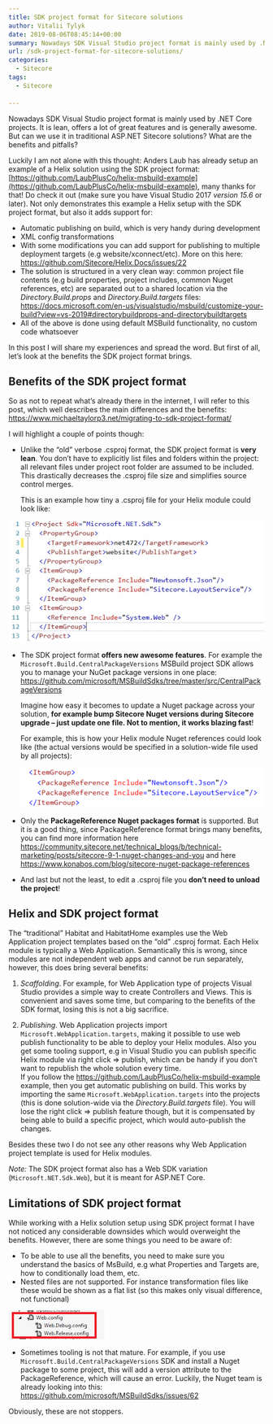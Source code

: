 ```yaml
---
title: SDK project format for Sitecore solutions
author: Vitalii Tylyk
date: 2019-08-06T08:45:14+00:00
summary: Nowadays SDK Visual Studio project format is mainly used by .NET Core projects. It is lean, offers a lot of great features and is generally awesome. But can we use it in traditional ASP.NET Sitecore solutions? What are the benefits and pitfalls?
url: /sdk-project-format-for-sitecore-solutions/
categories:
  - Sitecore
tags:
  - Sitecore

---
```

Nowadays SDK Visual Studio project format is mainly used by .NET Core projects. It is lean, offers a lot of great features and is generally awesome. But can we use it in traditional ASP.NET Sitecore solutions? What are the benefits and pitfalls?

Luckily I am not alone with this thought: Anders Laub has already setup an example of a Helix solution using the SDK project format: [https://github.com/LaubPlusCo/helix-msbuild-example](https://github.com/LaubPlusCo/helix-msbuild-example), many thanks for that! Do check it out (make sure you have Visual Studio 2017 _version 15.6_ or later). Not only demonstrates this example a Helix setup with the SDK project format, but also it adds support for:

  * Automatic publishing on build, which is very handy during development
  * XML config transformations
  * With some modifications you can add support for publishing to multiple deployment targets (e.g website/xconnect/etc). More on this here: https://github.com/Sitecore/Helix.Docs/issues/22
  * The solution is structured in a very clean way: common project file contents (e.g build properties, project includes, common Nuget references, etc) are separated out to a shared location via the _Directory.Build.props_ and _Directory.Build.targets_ files: https://docs.microsoft.com/en-us/visualstudio/msbuild/customize-your-build?view=vs-2019#directorybuildprops-and-directorybuildtargets
  * All of the above is done using default MSBuild functionality, no custom code whatsoever

In this post I will share my experiences and spread the word. But first of all, let&#8217;s look at the benefits the SDK project format brings.

## Benefits of the SDK project format

So as not to repeat what&#8217;s already there in the internet, I will refer to this post, which well describes the main differences and the benefits: https://www.michaeltaylorp3.net/migrating-to-sdk-project-format/

I will highlight a couple of points though: 

  * Unlike the &#8220;old&#8221; verbose .csproj format, the SDK project format is **very lean**. You don&#8217;t have to explicitly list files and folders within the project: all relevant files under project root folder are assumed to be included. This drastically decreases the .csproj file size and simplifies source control merges.  
  
    This is an example how tiny a .csproj file for your Helix module could look like:  
  
  ![SDK project format for Helix solutions](sdk_project.jpg#center "SDK project format for Helix solutions")
    
  * The SDK project format **offers new awesome features**. For example the `Microsoft.Build.CentralPackageVersions` MSBuild project SDK allows you to manage your NuGet package versions in one place: https://github.com/microsoft/MSBuildSdks/tree/master/src/CentralPackageVersions
  
    Imagine how easy it becomes to update a Nuget package across your solution, **for example bump Sitecore Nuget versions during Sitecore upgrade &#8211; just update one file. Not to mention, it works blazing fast**!  
  
    For example, this is how your Helix module Nuget references could look like (the actual versions would be specified in a solution-wide file used by all projects):

    ![No Nuget package versions in specific projects](nuget-references.png#center "No Nuget package versions in specific projects")

  * Only the **PackageReference Nuget packages format** is supported. But it is a good thing, since PackageReference format brings many benefits, you can find more information here https://community.sitecore.net/technical_blogs/b/technical-marketing/posts/sitecore-9-1-nuget-changes-and-you and here https://www.konabos.com/blog/sitecore-nuget-package-references
  * And last but not the least, to edit a .csproj file you **don&#8217;t need to unload the project**! 

## Helix and SDK project format

The &#8220;traditional&#8221; Habitat and HabitatHome examples use the Web Application project templates based on the &#8220;old&#8221; .csproj format. Each Helix module is typically a Web Application. Semantically this is wrong, since modules are not independent web apps and cannot be run separately, however, this does bring several benefits:

1. _Scaffolding_. For example, for Web Application type of projects Visual Studio provides a simple way to create Controllers and Views.
  This is convenient and saves some time, but comparing to the benefits of the SDK format, losing this is not a big sacrifice.  
  
2. _Publishing_. Web Application projects import `Microsoft.WebApplication.targets`, making it possible to use web publish functionality to be able to deploy your Helix modules. Also you get some tooling support, e.g in Visual Studio you can publish specific Helix module via right click => publish, which can be handy if you don&#8217;t want to republish the whole solution every time.  
If you follow the https://github.com/LaubPlusCo/helix-msbuild-example example, then you get automatic publishing on build. This works by importing the same `Microsoft.WebApplication.targets` into the projects (this is done solution-wide via the _Directory.Build.targets_ file). You will lose the right click => publish feature though, but it is compensated by being able to build a specific project, which would auto-publish the changes. 

Besides these two I do not see any other reasons why Web Application project template is used for Helix modules.

_Note:_ The SDK project format also has a Web SDK variation (`Microsoft.NET.Sdk.Web`), but it is meant for ASP.NET Core.

## Limitations of SDK project format

While working with a Helix solution setup using SDK project format I have not noticed any considerable downsides which would overweight the benefits. However, there are some things you need to be aware of:

  * To be able to use all the benefits, you need to make sure you understand the basics of MsBuild, e.g what Properties and Targets are, how to conditionally load them, etc.
  * Nested files are not supported. For instance transformation files like these would be shown as a flat list (so this makes only visual difference, not functional)

  ![Config transform files are transformed into flat list](nested-files.png#center)

  * Sometimes tooling is not that mature. For example, if you use `Microsoft.Build.CentralPackageVersions` SDK and install a Nuget package to some project, this will add a version attribute to the PackageReference, which will cause an error. Luckily, the Nuget team is already looking into this: https://github.com/microsoft/MSBuildSdks/issues/62

Obviously, these are not stoppers.